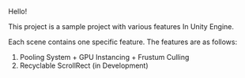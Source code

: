 Hello!

This project is a sample project with various features In Unity Engine.

Each scene contains one specific feature. The features are as follows:

1. Pooling System + GPU Instancing + Frustum Culling
2. Recyclable ScrollRect (in Development)
